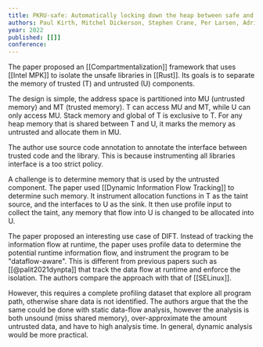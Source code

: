 ```yaml
---
title: PKRU-safe: Automatically locking down the heap between safe and unsafe languages
authors: Paul Kirth, Mitchel Dickerson, Stephen Crane, Per Larsen, Adrian Dabrowski, David Gens, Yeoul Na, Stijn Volckaert, Michael Franz
year: 2022
published: [[]]
conference: 
---
```


The paper proposed an [[Compartmentalization]] framework that uses [[Intel MPK]] to isolate the unsafe libraries in [[Rust]]. Its goals is to separate the memory of trusted (T) and untrusted (U) components. 


The design is simple, the address space is partitioned into MU (untrusted memory) and MT (trusted memory).  T can access MU and MT, while U can only access MU. Stack memory and global of T is exclusive to T.  For any heap memory that is shared between T and U, it marks the memory as untrusted and allocate them in MU.

The author use source code annotation to annotate the interface between trusted code and the library. This is because instrumenting all libraries interface is a too strict policy.

A challenge is to determine memory that is used by the untrusted component. The paper used [[Dynamic Information Flow Tracking]] to determine such memory. It instrument allocation functions in T as the taint source, and the interfaces to U as the sink. It then use profile input to collect the taint, any memory that flow into U is changed to be allocated into U.

The paper proposed an interesting use case of DIFT.  Instead of tracking the information flow at runtime, the paper uses profile data to determine the potential runtime information flow, and instrument the program to be "dataflow-aware". This is different from previous papers such as [[@palit2021dynpta]] that track the data flow at runtime and enforce the isolation. The authors compare the approach with that of [[SELinux]].

However, this requires a complete profiling dataset that explore all program path, otherwise share data is not identified. The authors argue that the the same could be done with static data-flow analysis, however the analysis is both unsound (miss shared memory), over-approximate the amount untrusted data, and have to high analysis time. In general, dynamic analysis would be more practical.






